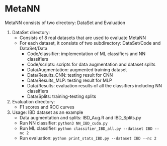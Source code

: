 # MetaNN
MetaNN consists of two directory: DataSet and Evaluation
1. DataSet directory:
	- Consists of 8 real datasets that are used to evaluate MetaNN
	- For each dataset, it consists of two subdirectory: DataSet/Code and DataSet/Data
		- Code/classifier: implementation of ML classifiers and NN classifiers
		- Code/scripts: scripts for data augmentation and dataset splits
		- Data/Augmentation: augmented training dataset
		- Data/Results_CNN: testing result for CNN
		- Data/Results_MLP: testing result for MLP
		- Data/Results: evaluation results of all the classifiers including NN classifiers
		- Data/Splits: training-testing splits
2. Evaluation directory:
	- F1 scores and ROC curves
3. Usage: IBD dataset as an example
	- Data augmentation and splits: IBD_Aug.R and IBD_Splits.py
	- Run NN classifier: `python3 NN_IBD_cuda.py`
	- Run ML classifier: `python classifier_IBD_all.py --dataset IBD --nc 2`
	- Run evaluation: `python print_stats_IBD.py --dataset IBD --nc 2`
